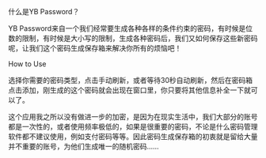
什么是YB Password？

YB Password来自一个我们经常要生成各种各样的条件约束的密码，有时候是位数的限制，有时候是大小写的限制，生成各种密码后，我们又如何保存这些新密码呢，让我们这个密码生成保存箱来解决你所有的烦恼吧！

How to Use

选择你需要的密码类型，点击手动刷新，或者等待30秒自动刷新，然后在密码箱点击添加，刚生成的这个密码就会出现在窗口里，你只要将其他信息补全一下就可以了。

这个应用我之所以没有做进一步的加密，是因为在现实生活中，我们大部分的账号都是一次性的，或者使用频率极低的，如果是很重要的密码，不论是什么密码管理软件都不建议使用，例如支付密码等等。因此密码生成保存箱的初衷就是留给大量并不重要的账号，为他们生成唯一的随机密码……
